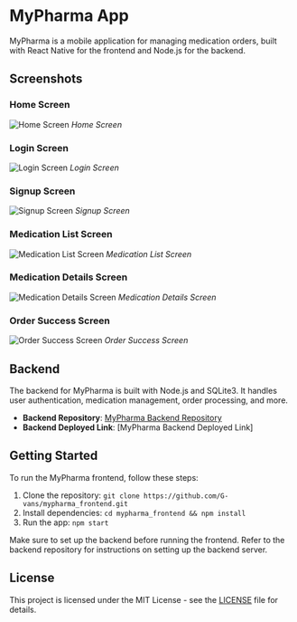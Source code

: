 # MyPharma App

MyPharma is a mobile application for managing medication orders, built with React Native for the frontend and Node.js for the backend.

## Screenshots

### Home Screen
![Home Screen](screenshots/home.jpg)
*Home Screen*

### Login Screen
![Login Screen](screenshots/login.jpg)
*Login Screen*

### Signup Screen
![Signup Screen](screenshots/signup.jpg)
*Signup Screen*

### Medication List Screen
![Medication List Screen](screenshots/medicationlist.jpg)
*Medication List Screen*

### Medication Details Screen
![Medication Details Screen](screenshots/medicationdets.jpg)
*Medication Details Screen*

### Order Success Screen
![Order Success Screen](screenshots/ordersuccess.jpg)
*Order Success Screen*

## Backend

The backend for MyPharma is built with Node.js and SQLite3. It handles user authentication, medication management, order processing, and more.

- **Backend Repository**: [MyPharma Backend Repository](https://github.com/G-vans/mypharma_backend)
- **Backend Deployed Link**: [MyPharma Backend Deployed Link]


## Getting Started

To run the MyPharma frontend, follow these steps:

1. Clone the repository: `git clone https://github.com/G-vans/mypharma_frontend.git`
2. Install dependencies: `cd mypharma_frontend && npm install`
3. Run the app: `npm start`

Make sure to set up the backend before running the frontend. Refer to the backend repository for instructions on setting up the backend server.

## License

This project is licensed under the MIT License - see the [LICENSE](LICENSE) file for details.
